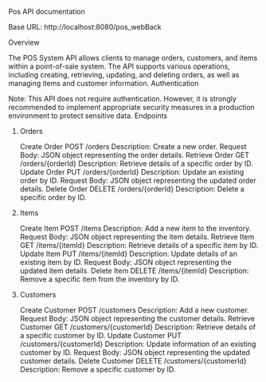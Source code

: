 Pos API documentation

Base URL: http://localhost:8080/pos_webBack

Overview

The POS System API allows clients to manage orders, customers, and items within a point-of-sale system. The API supports various operations, including creating, retrieving, updating, and deleting orders, as well as managing items and customer information.
Authentication

Note: This API does not require authentication. However, it is strongly recommended to implement appropriate security measures in a production environment to protect sensitive data.
Endpoints
1. Orders

    Create Order
        POST /orders
        Description: Create a new order.
        Request Body: JSON object representing the order details.
    Retrieve Order
        GET /orders/{orderId}
        Description: Retrieve details of a specific order by ID.
    Update Order
        PUT /orders/{orderId}
        Description: Update an existing order by ID.
        Request Body: JSON object representing the updated order details.
    Delete Order
        DELETE /orders/{orderId}
        Description: Delete a specific order by ID.

2. Items

    Create Item
        POST /items
        Description: Add a new item to the inventory.
        Request Body: JSON object representing the item details.
    Retrieve Item
        GET /items/{itemId}
        Description: Retrieve details of a specific item by ID.
    Update Item
        PUT /items/{itemId}
        Description: Update details of an existing item by ID.
        Request Body: JSON object representing the updated item details.
    Delete Item
        DELETE /items/{itemId}
        Description: Remove a specific item from the inventory by ID.

3. Customers

    Create Customer
        POST /customers
        Description: Add a new customer.
        Request Body: JSON object representing the customer details.
    Retrieve Customer
        GET /customers/{customerId}
        Description: Retrieve details of a specific customer by ID.
    Update Customer
        PUT /customers/{customerId}
        Description: Update information of an existing customer by ID.
        Request Body: JSON object representing the updated customer details.
    Delete Customer
        DELETE /customers/{customerId}
        Description: Remove a specific customer by ID.
